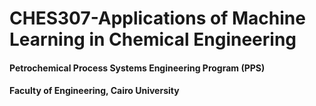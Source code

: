 # CHES307-Applications of Machine Learning in Chemical Engineering

#### Petrochemical Process Systems Engineering Program (PPS)
#### Faculty of Engineering,  Cairo University
